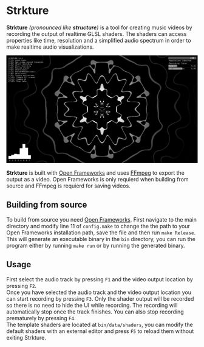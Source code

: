 # Strkture
**Strkture** _(pronounced like **structure**)_ is a tool for creating music videos by recording the output of realtime GLSL shaders. The shaders can access properties like time, resolution and a simplified audio spectrum in order to make realtime audio visualizations.  

![screenshot](screenshot.png)

**Strkture** is built with [Open Frameworks](https://github.com/openframeworks/openFrameworks) and uses [FFmpeg](https://github.com/FFmpeg/FFmpeg) to export the output as a video. Open Frameworks is only requierd when building from source and FFmpeg is requierd for saving videos.

## Building from source
To build from source you need [Open Frameworks](https://github.com/openframeworks/openFrameworks).
First navigate to the main directory and modify line 11 of `config.make` to change the the path to your Open Frameworks installation path, save the file and then run `make Release`. This will generate an executable binary in the `bin` directory, you can run the program either by running `make run` or by running the generated binary.

## Usage
First select the audio track by pressing `F1` and the video output location by pressing `F2`.  
Once you have selected the audio track and the video output location you can start recording by pressing `F3`. Only the shader output will be recorded so there is no need to hide the UI while recording. The recording will automatically stop once the track finishes. You can also stop recording prematurely by pressing `F4`.  
The template shaders are located at `bin/data/shaders`, you can modify the default shaders with an external editor and press `F5` to reload them without exiting Strkture.  

